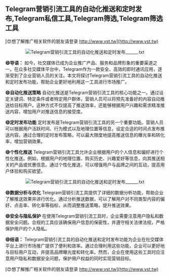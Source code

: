 ## **Telegram营销引流工具的自动化推送和定时发布,Telegram私信工具,Telegram筛选,Telegram筛选工具**

[😍想了解推广相关软件的朋友请登录 http://www.vst.tw](http://www.vst.tw)

 <center><img src="https://vst.tw/MP4/tuiguang/png/4.png" alt="Telegram营销引流工具的自动化推送和定时发布______.txt"></center>

**😄导语：**
如今，社交媒体已成为企业推广产品、服务和品牌形象的重要渠道之一。在众多社交媒体平台中，Telegram作为一款安全、高效的即时通讯应用，逐渐受到了企业营销人员的关注。本文将探讨Telegram营销引流工具的自动化推送和定时发布功能，帮助企业更好地利用这一工具进行市场推广。

**😄自动化推送策略**
自动化推送是Telegram营销引流工具的核心功能之一。通过设定关键词、特定条件或者特定用户群体，营销人员可以将预先准备好的内容自动推送给目标用户。这种方式不仅提高了推送效率，还能够根据用户兴趣和需求精准推送内容，增加用户对推送信息的接受度。

**😄定时发布功能**
定时发布是Telegram营销引流工具的另一个重要功能。营销人员可以根据用户活跃时间、行为模式以及地理位置等信息，设定合适的时间点发布推送内容。通过合理的定时发布策略，可以最大限度地提高推送信息的曝光率和转化率，增加营销效果。

**😄个性化推送**
Telegram营销引流工具允许企业根据用户的个人信息和偏好进行个性化推送。例如，根据用户的地理位置、购买历史、兴趣爱好等信息，向其推送相关的产品或优惠信息。通过个性化推送，可以增强用户与品牌之间的互动，提高用户体验和购买欲望。

 <center><img src="https://vst.tw/MP4/tuiguang/png/7.png" alt="Telegram营销引流工具的自动化推送和定时发布______.txt"></center>

**😄数据分析与优化**
Telegram营销引流工具提供了详细的数据分析功能，帮助企业了解推送效果并进行优化。通过分析推送数据，可以了解用户对不同类型内容的偏好、点击率、转化率等指标，从而调整推送策略，提升推送效果。

**😄安全与隐私保护**
在使用Telegram营销引流工具时，企业需要注意用户隐私和数据安全问题。合规的工具应该确保用户信息的保密性，并遵守相关法律法规，严格保护用户的个人隐私。

**😄结语：**
Telegram营销引流工具的自动化推送和定时发布功能为企业在社交媒体平台上进行市场推广提供了便利和效率。通过合理利用这些功能，企业可以更好地与目标用户互动，并提高品牌曝光度和转化率。然而，企业在使用这些工具时应注意用户隐私和数据安全问题，保护用户权益的同时实现营销目标。

[😍想了解推广相关软件的朋友请登录 http://www.vst.tw](http://www.vst.tw)



